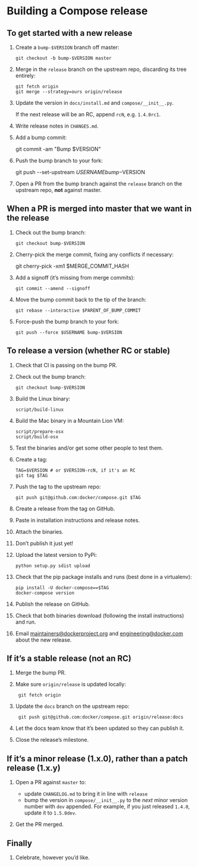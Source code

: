 Building a Compose release
==========================

## To get started with a new release

1.  Create a `bump-$VERSION` branch off master:

        git checkout -b bump-$VERSION master

2.  Merge in the `release` branch on the upstream repo, discarding its tree entirely:

        git fetch origin
        git merge --strategy=ours origin/release

3.  Update the version in `docs/install.md` and `compose/__init__.py`.

    If the next release will be an RC, append `rcN`, e.g. `1.4.0rc1`.

4.  Write release notes in `CHANGES.md`.

5.   Add a bump commit:

        git commit -am "Bump $VERSION"

6.   Push the bump branch to your fork:

        git push --set-upstream $USERNAME bump-$VERSION

7.  Open a PR from the bump branch against the `release` branch on the upstream repo, **not** against master.

## When a PR is merged into master that we want in the release

1.  Check out the bump branch:

        git checkout bump-$VERSION

2.   Cherry-pick the merge commit, fixing any conflicts if necessary:

        git cherry-pick -xm1 $MERGE_COMMIT_HASH

3.  Add a signoff (it’s missing from merge commits):

        git commit --amend --signoff

4.  Move the bump commit back to the tip of the branch:

        git rebase --interactive $PARENT_OF_BUMP_COMMIT

5.  Force-push the bump branch to your fork:

        git push --force $USERNAME bump-$VERSION

## To release a version (whether RC or stable)

1.  Check that CI is passing on the bump PR.

2.  Check out the bump branch:

        git checkout bump-$VERSION

3.  Build the Linux binary:

        script/build-linux

4.  Build the Mac binary in a Mountain Lion VM:

        script/prepare-osx
        script/build-osx

5.  Test the binaries and/or get some other people to test them.

6.  Create a tag:

        TAG=$VERSION # or $VERSION-rcN, if it's an RC
        git tag $TAG

7.  Push the tag to the upstream repo:

        git push git@github.com:docker/compose.git $TAG

8.  Create a release from the tag on GitHub.

9.  Paste in installation instructions and release notes.

10.  Attach the binaries.

11. Don’t publish it just yet!

12. Upload the latest version to PyPi:

        python setup.py sdist upload

13. Check that the pip package installs and runs (best done in a virtualenv):

        pip install -U docker-compose==$TAG
        docker-compose version

14. Publish the release on GitHub.

15. Check that both binaries download (following the install instructions) and run.

16. Email maintainers@dockerproject.org and engineering@docker.com about the new release.

## If it’s a stable release (not an RC)

1. Merge the bump PR.

2. Make sure `origin/release` is updated locally:

        git fetch origin

3. Update the `docs` branch on the upstream repo:

        git push git@github.com:docker/compose.git origin/release:docs

4. Let the docs team know that it’s been updated so they can publish it.

5. Close the release’s milestone.

## If it’s a minor release (1.x.0), rather than a patch release (1.x.y)

1. Open a PR against `master` to:

    - update `CHANGELOG.md` to bring it in line with `release`
    - bump the version in `compose/__init__.py` to the *next* minor version number with `dev` appended. For example, if you just released `1.4.0`, update it to `1.5.0dev`.

2. Get the PR merged.

## Finally

1. Celebrate, however you’d like.
